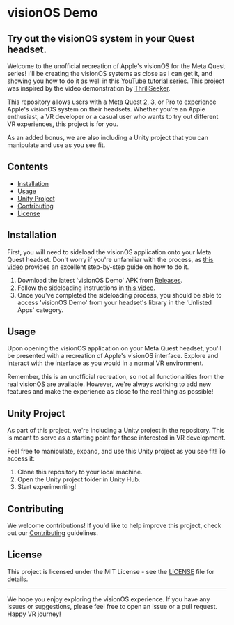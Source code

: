 # visionOS Demo
## Try out the visionOS system in your Quest headset.

Welcome to the unofficial recreation of Apple's visionOS for the Meta Quest series! I'll be creating the visionOS systems as close as I can get it, and showing you how to do it as well in this [YouTube tutorial series](https://youtu.be/RpHAZ0N5W1s&list=PLwz27aQG0IIIBnLFnAj4he7Mp2mD5Mmh2). This project was inspired by the video demonstration by [ThrillSeeker](https://youtu.be/rjyUuLR8zoo).

This repository allows users with a Meta Quest 2, 3, or Pro to experience Apple's visionOS system on their headsets. Whether you're an Apple enthusiast, a VR developer or a casual user who wants to try out different VR experiences, this project is for you.

As an added bonus, we are also including a Unity project that you can manipulate and use as you see fit.

## Contents

- [Installation](#installation)
- [Usage](#usage)
- [Unity Project](#unity-project)
- [Contributing](#contributing)
- [License](#license)

## Installation

First, you will need to sideload the visionOS application onto your Meta Quest headset. Don't worry if you're unfamiliar with the process, as [this video](https://youtu.be/RoIXxIfRNTw) provides an excellent step-by-step guide on how to do it.

1. Download the latest 'visionOS Demo' APK from [Releases](https://github.com/JustinPBarnett/visionOS-Demo/releases).
2. Follow the sideloading instructions in [this video](https://youtu.be/RoIXxIfRNTw).
3. Once you've completed the sideloading process, you should be able to access 'visionOS Demo' from your headset's library in the 'Unlisted Apps' category.

## Usage

Upon opening the visionOS application on your Meta Quest headset, you'll be presented with a recreation of Apple's visionOS interface. Explore and interact with the interface as you would in a normal VR environment.

Remember, this is an unofficial recreation, so not all functionalities from the real visionOS are available. However, we're always working to add new features and make the experience as close to the real thing as possible!

## Unity Project

As part of this project, we're including a Unity project in the repository. This is meant to serve as a starting point for those interested in VR development.

Feel free to manipulate, expand, and use this Unity project as you see fit! To access it:

1. Clone this repository to your local machine.
2. Open the Unity project folder in Unity Hub.
3. Start experimenting!

## Contributing

We welcome contributions! If you'd like to help improve this project, check out our [Contributing](https://github.com/JustinPBarnett/visionOS-Demo/blob/development/CONTRIBUTING.md) guidelines.

## License

This project is licensed under the MIT License - see the [LICENSE](https://github.com/JustinPBarnett/visionOS-Demo/blob/development/LICENSE) file for details.

---
We hope you enjoy exploring the visionOS experience. If you have any issues or suggestions, please feel free to open an issue or a pull request. Happy VR journey!